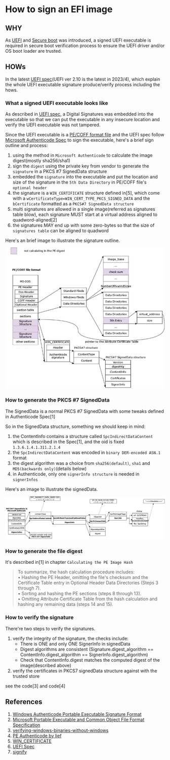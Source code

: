 # How to sign an EFI image

## WHY

As [UEFI](https://en.wikipedia.org/wiki/UEFI) and [Secure boot](https://en.wikipedia.org/wiki/UEFI#Secure_Boot) was introduced, a signed UEFI executable is required in secure boot verification process to ensure the UEFI driver and/or OS boot loader are trusted.

## HOWs

In the latest [UEFI spec](https://uefi.org/specs/UEFI/2.10/32_Secure_Boot_and_Driver_Signing.html)(UEFI ver 2.10 is the latest in 2023/4), which explain the whole UEFI executable signature produce/verify process including the hows.

### What a signed UEFI executable looks like
As described in [UEFI spec](https://uefi.org/specs/UEFI/2.10/32_Secure_Boot_and_Driver_Signing.html), a Digital Signatures was embedded into the executable so that we can put the executable in any insecure location and verify the UEFI executable was not tampered.

Since the UEFI executable is a [PE/COFF format file](https://en.wikipedia.org/wiki/Portable_Executable) and the UEFI spec follow [Microsoft Authenticode Spec](https://download.microsoft.com/download/9/c/5/9c5b2167-8017-4bae-9fde-d599bac8184a/authenticode_pe.docx) to sign the executable, here's a brief sign outline and process:

1. using the method in `Microsoft Authenticode` to calculate the image digest(mostly sha256/sha1)
2. sign the `digest` using the private key from vendor to generate the `signature` in a PKCS #7 SignedData structure
3. embedded the `signature` into the executable and put the location and size of the signature in the `5th Data Directory` in PE/COFF file's `optional header`
4. the signature is a `WIN_CERTIFICATE` structure defined in[5], which come with a `wCertificateType=WIN_CERT_TYPE_PKCS_SIGNED_DATA` and the `bCertificate` formatted as a `PKCS#7 SignedData structure`
5. multi signatures are allowed in a single image(referred as signatures table blow), each signature MUST start at a virtual address aligned to quadword-aligned[2]
6. the signatures MAY end up with some zero-bytes so that the size of `signatures table` can be aligned to quadword

Here's an brief image to illustrate the signature outline.

![](./images/signatrust_outline.png)

### How to generate the PKCS #7 SignedData
The SignedData is a normal PKCS #7 SignedData with some tweaks defined in Authenticode Spec[1]

So in the SignedData structure, something we should keep in mind:
1. the ContentInfo contains a structure called `SpcIndirectDataContent` which is described in the Spec[1], and the oid is fixed `1.3.6.1.4.1.311.2.1.4`
2. the `SpcIndirectDataContent` was encoded in `binary DER-encoded ASN.1` format
3. the digest algorithm was a choice from `sha256(default)`, `sha1` and `MD5(backwards only)`(details below)
4. in Authenticode, only one `signerInfo structure` is needed in `signerInfos`

Here's an image to illustrate the signedData.

![](./images/signedData.png)

### How to generate the file digest
It's described in[1] in chapter `Calculating the PE Image Hash`
>To summarize, the hash calculation procedure includes:  
> •	Hashing the PE Header, omitting the file's checksum and the Certificate Table entry in Optional Header Data Directories (Steps 3 through 7).  
> •	Sorting and hashing the PE sections (steps 8 through 13).  
> •	Omitting Attribute Certificate Table from the hash calculation and hashing any remaining data (steps 14 and 15).  

### How to verify the signature
There're two steps to verify the signatures.
1. verify the integrity of the signature, the checks include:
    - There is ONE and only ONE SignerInfo in signedData
    - Digest algorithms are consistent (Signature.digest_algorithm == ContentInfo.digest_algorithm == SignerInfo.digest_algorithm)
    - Check that ContentInfo.digest matches the computed digest of the image(described above)
2. verify the certificates in PKCS7 signedData structure against with the trusted store

see the code[3] and code[4]

## References
1. [Windows Authenticode Portable Executable Signature Format](https://download.microsoft.com/download/9/c/5/9c5b2167-8017-4bae-9fde-d599bac8184a/authenticode_pe.docx)
2. [Microsoft Portable Executable and Common Object File Format Specification](https://learn.microsoft.com/en-us/windows/win32/debug/pe-format)
3. [verifying-windows-binaries-without-windows](https://blog.trailofbits.com/2020/05/27/verifying-windows-binaries-without-windows/)
4. [PE Authenticode by lief](https://lief-project.github.io/doc/latest/tutorials/13_pe_authenticode.html)
5. [WIN_CERTIFICATE](https://learn.microsoft.com/en-us/windows/win32/api/wintrust/ns-wintrust-win_certificate)
6. [UEFI Spec](https://uefi.org/specs/UEFI/2.10/32_Secure_Boot_and_Driver_Signing.html)
7. [signify](https://github.com/ralphje/signify/blob/master/signify/authenticode/structures.py)